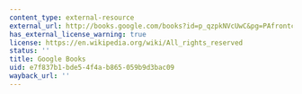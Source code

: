 ```yaml
---
content_type: external-resource
external_url: http://books.google.com/books?id=p_qzpkNVcUwC&pg=PAfrontcover
has_external_license_warning: true
license: https://en.wikipedia.org/wiki/All_rights_reserved
status: ''
title: Google Books
uid: e7f837b1-bde5-4f4a-b865-059b9d3bac09
wayback_url: ''
---
```

